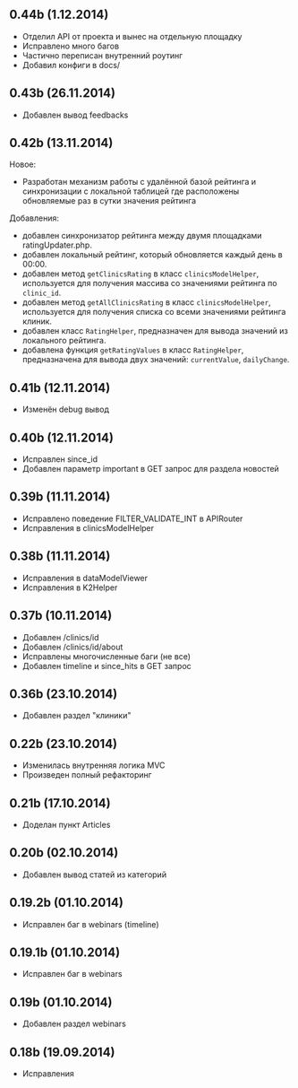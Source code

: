 ## 0.44b (1.12.2014)

  * Отделил API от проекта и вынес на отдельную площадку
  * Исправлено много багов
  * Частично переписан внутренний роутинг
  * Добавил конфиги в docs/

## 0.43b (26.11.2014)

  * Добавлен вывод feedbacks

## 0.42b (13.11.2014)

Новое:

  * Разработан механизм работы с удалённой базой рейтинга и синхронизации
    с локальной таблицей где расположены обновляемые раз в сутки значения рейтинга

Добавления:

  * добавлен синхронизатор рейтинга между двумя площадками ratingUpdater.php.
  * добавлен локальный рейтинг, который обновляется каждый день в 00:00.
  * добавлен метод `getClinicsRating` в класс `clinicsModelHelper`, используется для получения массива со значениями рейтинга по `clinic_id`.
  * добавлен метод `getAllClinicsRating` в класс `clinicsModelHelper`, используется для получения списка со всеми значениями рейтинга клиник.
  * добавлен класс `RatingHelper`, предназначен для вывода значений из локального рейтинга.
  * добавлена функция `getRatingValues` в класс `RatingHelper`, предназначена для вывода двух значений: `currentValue`, `dailyChange`.

## 0.41b (12.11.2014)
  - Изменён debug вывод

## 0.40b (12.11.2014)
  - Исправлен since_id
  - Добавлен параметр important в GET запрос для раздела новостей

## 0.39b (11.11.2014)
  - Исправлено поведение FILTER_VALIDATE_INT в APIRouter
  - Исправления в clinicsModelHelper

## 0.38b (11.11.2014)
  - Исправления в dataModelViewer
  - Исправления в K2Helper

## 0.37b (10.11.2014)

  - Добавлен /clinics/id
  - Добавлен /clinics/id/about
  - Исправлены многочисленные баги (не все)
  - Добавлен timeline и since_hits в GET запрос

## 0.36b (23.10.2014)

  - Добавлен раздел "клиники"

## 0.22b (23.10.2014)

  - Изменилась внутренняя логика MVC
  - Произведен полный рефакторинг

## 0.21b (17.10.2014)

  - Доделан пункт Articles

## 0.20b (02.10.2014)

  - Добавлен вывод статей из категорий

## 0.19.2b (01.10.2014)

  - Исправлен баг в webinars (timeline)

## 0.19.1b (01.10.2014)

  - Исправлен баг в webinars

## 0.19b (01.10.2014)

  - Добавлен раздел webinars

## 0.18b (19.09.2014)
  - Исправления